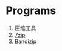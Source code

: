 # Programs
1. 压缩工具
 1. [7zip](https://www.7-zip.org/)
 1. [Bandizip](https://www.bandisoft.com/bandizip/)
